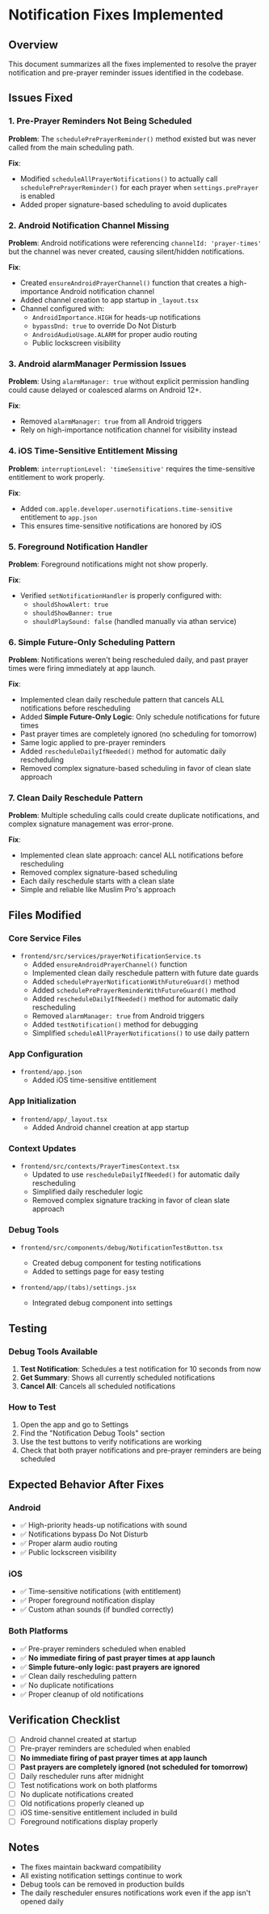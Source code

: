 # Notification Fixes Implemented

## Overview
This document summarizes all the fixes implemented to resolve the prayer notification and pre-prayer reminder issues identified in the codebase.

## Issues Fixed

### 1. **Pre-Prayer Reminders Not Being Scheduled**
**Problem**: The `schedulePrePrayerReminder()` method existed but was never called from the main scheduling path.

**Fix**: 
- Modified `scheduleAllPrayerNotifications()` to actually call `schedulePrePrayerReminder()` for each prayer when `settings.prePrayer` is enabled
- Added proper signature-based scheduling to avoid duplicates

### 2. **Android Notification Channel Missing**
**Problem**: Android notifications were referencing `channelId: 'prayer-times'` but the channel was never created, causing silent/hidden notifications.

**Fix**:
- Created `ensureAndroidPrayerChannel()` function that creates a high-importance Android notification channel
- Added channel creation to app startup in `_layout.tsx`
- Channel configured with:
  - `AndroidImportance.HIGH` for heads-up notifications
  - `bypassDnd: true` to override Do Not Disturb
  - `AndroidAudioUsage.ALARM` for proper audio routing
  - Public lockscreen visibility

### 3. **Android alarmManager Permission Issues**
**Problem**: Using `alarmManager: true` without explicit permission handling could cause delayed or coalesced alarms on Android 12+.

**Fix**:
- Removed `alarmManager: true` from all Android triggers
- Rely on high-importance notification channel for visibility instead

### 4. **iOS Time-Sensitive Entitlement Missing**
**Problem**: `interruptionLevel: 'timeSensitive'` requires the time-sensitive entitlement to work properly.

**Fix**:
- Added `com.apple.developer.usernotifications.time-sensitive` entitlement to `app.json`
- This ensures time-sensitive notifications are honored by iOS

### 5. **Foreground Notification Handler**
**Problem**: Foreground notifications might not show properly.

**Fix**:
- Verified `setNotificationHandler` is properly configured with:
  - `shouldShowAlert: true`
  - `shouldShowBanner: true`
  - `shouldPlaySound: false` (handled manually via athan service)

### 6. **Simple Future-Only Scheduling Pattern**
**Problem**: Notifications weren't being rescheduled daily, and past prayer times were firing immediately at app launch.

**Fix**:
- Implemented clean daily reschedule pattern that cancels ALL notifications before rescheduling
- Added **Simple Future-Only Logic**: Only schedule notifications for future times
- Past prayer times are completely ignored (no scheduling for tomorrow)
- Same logic applied to pre-prayer reminders
- Added `rescheduleDailyIfNeeded()` method for automatic daily rescheduling
- Removed complex signature-based scheduling in favor of clean slate approach

### 7. **Clean Daily Reschedule Pattern**
**Problem**: Multiple scheduling calls could create duplicate notifications, and complex signature management was error-prone.

**Fix**:
- Implemented clean slate approach: cancel ALL notifications before rescheduling
- Removed complex signature-based scheduling
- Each daily reschedule starts with a clean slate
- Simple and reliable like Muslim Pro's approach

## Files Modified

### Core Service Files
- `frontend/src/services/prayerNotificationService.ts`
  - Added `ensureAndroidPrayerChannel()` function
  - Implemented clean daily reschedule pattern with future date guards
  - Added `schedulePrayerNotificationWithFutureGuard()` method
  - Added `schedulePrePrayerReminderWithFutureGuard()` method
  - Added `rescheduleDailyIfNeeded()` method for automatic daily rescheduling
  - Removed `alarmManager: true` from Android triggers
  - Added `testNotification()` method for debugging
  - Simplified `scheduleAllPrayerNotifications()` to use daily pattern

### App Configuration
- `frontend/app.json`
  - Added iOS time-sensitive entitlement

### App Initialization
- `frontend/app/_layout.tsx`
  - Added Android channel creation at app startup

### Context Updates
- `frontend/src/contexts/PrayerTimesContext.tsx`
  - Updated to use `rescheduleDailyIfNeeded()` for automatic daily rescheduling
  - Simplified daily rescheduler logic
  - Removed complex signature tracking in favor of clean slate approach

### Debug Tools
- `frontend/src/components/debug/NotificationTestButton.tsx`
  - Created debug component for testing notifications
  - Added to settings page for easy testing

- `frontend/app/(tabs)/settings.jsx`
  - Integrated debug component into settings

## Testing

### Debug Tools Available
1. **Test Notification**: Schedules a test notification for 10 seconds from now
2. **Get Summary**: Shows all currently scheduled notifications
3. **Cancel All**: Cancels all scheduled notifications

### How to Test
1. Open the app and go to Settings
2. Find the "Notification Debug Tools" section
3. Use the test buttons to verify notifications are working
4. Check that both prayer notifications and pre-prayer reminders are being scheduled

## Expected Behavior After Fixes

### Android
- ✅ High-priority heads-up notifications with sound
- ✅ Notifications bypass Do Not Disturb
- ✅ Proper alarm audio routing
- ✅ Public lockscreen visibility

### iOS
- ✅ Time-sensitive notifications (with entitlement)
- ✅ Proper foreground notification display
- ✅ Custom athan sounds (if bundled correctly)

### Both Platforms
- ✅ Pre-prayer reminders scheduled when enabled
- ✅ **No immediate firing of past prayer times at app launch**
- ✅ **Simple future-only logic: past prayers are ignored**
- ✅ Clean daily rescheduling pattern
- ✅ No duplicate notifications
- ✅ Proper cleanup of old notifications

## Verification Checklist

- [ ] Android channel created at startup
- [ ] Pre-prayer reminders are scheduled when enabled
- [ ] **No immediate firing of past prayer times at app launch**
- [ ] **Past prayers are completely ignored (not scheduled for tomorrow)**
- [ ] Daily rescheduler runs after midnight
- [ ] Test notifications work on both platforms
- [ ] No duplicate notifications created
- [ ] Old notifications properly cleaned up
- [ ] iOS time-sensitive entitlement included in build
- [ ] Foreground notifications display properly

## Notes

- The fixes maintain backward compatibility
- All existing notification settings continue to work
- Debug tools can be removed in production builds
- The daily rescheduler ensures notifications work even if the app isn't opened daily
